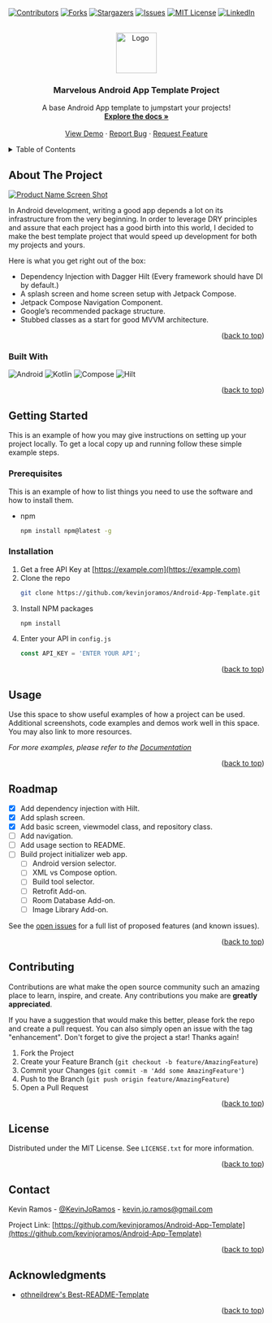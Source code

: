 <!-- Improved compatibility of back to top link: See: https://github.com/othneildrew/Best-README-Template/pull/73 -->
<a name="readme-top"></a>
<!--
*** Thanks for checking out the Best-README-Template. If you have a suggestion
*** that would make this better, please fork the repo and create a pull request
*** or simply open an issue with the tag "enhancement".
*** Don't forget to give the project a star!
*** Thanks again! Now go create something AMAZING! :D
-->



<!-- PROJECT SHIELDS -->
<!--
*** I'm using markdown "reference style" links for readability.
*** Reference links are enclosed in brackets [ ] instead of parentheses ( ).
*** See the bottom of this document for the declaration of the reference variables
*** for contributors-url, forks-url, etc. This is an optional, concise syntax you may use.
*** https://www.markdownguide.org/basic-syntax/#reference-style-links
-->
[![Contributors][contributors-shield]][contributors-url]
[![Forks][forks-shield]][forks-url]
[![Stargazers][stars-shield]][stars-url]
[![Issues][issues-shield]][issues-url]
[![MIT License][license-shield]][license-url]
[![LinkedIn][linkedin-shield]][linkedin-url]



<!-- PROJECT LOGO -->
<br />
<div align="center">
  <a href="https://github.com/kevinjoramos/Android-App-Template">
    <img src="images/logo.png" alt="Logo" width="80" height="80">
  </a>

<h3 align="center">Marvelous Android App Template Project</h3>

  <p align="center">
    A base Android App template to jumpstart your projects!
    <br />
    <a href="https://github.com/kevinjoramos/Android-App-Template"><strong>Explore the docs »</strong></a>
    <br />
    <br />
    <a href="https://github.com/kevinjoramos/Android-App-Template">View Demo</a>
    ·
    <a href="https://github.com/kevinjoramos/Android-App-Template/issues">Report Bug</a>
    ·
    <a href="https://github.com/kevinjoramos/Android-App-Template/issues">Request Feature</a>
  </p>
</div>



<!-- TABLE OF CONTENTS -->
<details>
  <summary>Table of Contents</summary>
  <ol>
    <li>
      <a href="#about-the-project">About The Project</a>
      <ul>
        <li><a href="#built-with">Built With</a></li>
      </ul>
    </li>
    <li>
      <a href="#getting-started">Getting Started</a>
      <ul>
        <li><a href="#prerequisites">Prerequisites</a></li>
        <li><a href="#installation">Installation</a></li>
      </ul>
    </li>
    <li><a href="#usage">Usage</a></li>
    <li><a href="#roadmap">Roadmap</a></li>
    <li><a href="#contributing">Contributing</a></li>
    <li><a href="#license">License</a></li>
    <li><a href="#contact">Contact</a></li>
    <li><a href="#acknowledgments">Acknowledgments</a></li>
  </ol>
</details>



<!-- ABOUT THE PROJECT -->
## About The Project

[![Product Name Screen Shot][product-screenshot]](https://example.com)

In Android development, writing a good app depends a lot on its infrastructure from the very beginning. In order to leverage DRY principles and assure that each project has a good birth into this world, I decided to make the best template project that would speed up development for both my projects and yours.

Here is what you get right out of the box:
* Dependency Injection with Dagger Hilt (Every framework should have DI by default.)
* A splash screen and home screen setup with Jetpack Compose.
* Jetpack Compose Navigation Component.
* Google’s recommended package structure.
* Stubbed classes as a start for good MVVM architecture.

<p align="right">(<a href="#readme-top">back to top</a>)</p>



### Built With
![Android][Android]
![Kotlin][Kotlin]
![Compose][Compose]
![Hilt][Hilt]



<p align="right">(<a href="#readme-top">back to top</a>)</p>



<!-- GETTING STARTED -->
## Getting Started

This is an example of how you may give instructions on setting up your project locally.
To get a local copy up and running follow these simple example steps.

### Prerequisites

This is an example of how to list things you need to use the software and how to install them.
* npm
  ```sh
  npm install npm@latest -g
  ```

### Installation

1. Get a free API Key at [https://example.com](https://example.com)
2. Clone the repo
   ```sh
   git clone https://github.com/kevinjoramos/Android-App-Template.git
   ```
3. Install NPM packages
   ```sh
   npm install
   ```
4. Enter your API in `config.js`
   ```js
   const API_KEY = 'ENTER YOUR API';
   ```

<p align="right">(<a href="#readme-top">back to top</a>)</p>



<!-- USAGE EXAMPLES -->
## Usage

Use this space to show useful examples of how a project can be used. Additional screenshots, code examples and demos work well in this space. You may also link to more resources.

_For more examples, please refer to the [Documentation](https://example.com)_

<p align="right">(<a href="#readme-top">back to top</a>)</p>



<!-- ROADMAP -->
## Roadmap

- [x] Add dependency injection with Hilt.
- [x] Add splash screen.
- [x] Add basic screen, viewmodel class, and repository class.
- [ ] Add navigation.
- [ ] Add usage section to README.
- [ ] Build project initializer web app.
  - [ ] Android version selector.
  - [ ] XML vs Compose option.
  - [ ] Build tool selector.
  - [ ] Retrofit Add-on.
  - [ ] Room Database Add-on.
  - [ ] Image Library Add-on.

See the [open issues](https://github.com/kevinjoramos/Android-App-Template/issues) for a full list of proposed features (and known issues).

<p align="right">(<a href="#readme-top">back to top</a>)</p>



<!-- CONTRIBUTING -->
## Contributing

Contributions are what make the open source community such an amazing place to learn, inspire, and create. Any contributions you make are **greatly appreciated**.

If you have a suggestion that would make this better, please fork the repo and create a pull request. You can also simply open an issue with the tag "enhancement".
Don't forget to give the project a star! Thanks again!

1. Fork the Project
2. Create your Feature Branch (`git checkout -b feature/AmazingFeature`)
3. Commit your Changes (`git commit -m 'Add some AmazingFeature'`)
4. Push to the Branch (`git push origin feature/AmazingFeature`)
5. Open a Pull Request

<p align="right">(<a href="#readme-top">back to top</a>)</p>



<!-- LICENSE -->
## License

Distributed under the MIT License. See `LICENSE.txt` for more information.

<p align="right">(<a href="#readme-top">back to top</a>)</p>



<!-- CONTACT -->
## Contact

Kevin Ramos - [@KevinJoRamos](https://twitter.com/KevinJoRamos) - kevin.jo.ramos@gmail.com

Project Link: [https://github.com/kevinjoramos/Android-App-Template](https://github.com/kevinjoramos/Android-App-Template)

<p align="right">(<a href="#readme-top">back to top</a>)</p>



<!-- ACKNOWLEDGMENTS -->
## Acknowledgments

* [othneildrew's Best-README-Template](https://github.com/othneildrew/Best-README-Template)

<p align="right">(<a href="#readme-top">back to top</a>)</p>



<!-- MARKDOWN LINKS & IMAGES -->
<!-- https://www.markdownguide.org/basic-syntax/#reference-style-links -->
[contributors-shield]: https://img.shields.io/github/contributors/kevinjoramos/Android-App-Template.svg?style=for-the-badge
[contributors-url]: https://github.com/kevinjoramos/Android-App-Template/graphs/contributors
[forks-shield]: https://img.shields.io/github/forks/kevinjoramos/Android-App-Template.svg?style=for-the-badge
[forks-url]: https://github.com/kevinjoramos/Android-App-Template/network/members
[stars-shield]: https://img.shields.io/github/stars/kevinjoramos/Android-App-Template.svg?style=for-the-badge
[stars-url]: https://github.com/kevinjoramos/Android-App-Template/stargazers
[issues-shield]: https://img.shields.io/github/issues/kevinjoramos/Android-App-Template.svg?style=for-the-badge
[issues-url]: https://github.com/kevinjoramos/Android-App-Template/issues
[license-shield]: https://img.shields.io/github/license/kevinjoramos/Android-App-Template.svg?style=for-the-badge
[license-url]: https://github.com/kevinjoramos/Android-App-Template/blob/master/LICENSE.txt
[linkedin-shield]: https://img.shields.io/badge/-LinkedIn-black.svg?style=for-the-badge&logo=linkedin&colorB=555
[linkedin-url]: https://linkedin.com/in/kevin-jo-ramos
[product-screenshot]: images/screenshot.png

[Android]: https://img.shields.io/badge/Android-092E41?style=for-the-badge&logo=android
[Kotlin]: https://img.shields.io/badge/Kotlin-7F52FF?style=for-the-badge&logo=kotlin&logoColor=white
[Compose]: https://img.shields.io/badge/Jetpack_Compose-000000?style=for-the-badge&logo=jetpackcompose
[Hilt]: https://img.shields.io/badge/Dagger_Hilt-2196F3?style=for-the-badge&logo=hashnode
